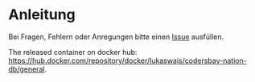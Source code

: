 # Anleitung

Bei Fragen, Fehlern oder Anregungen bitte einen [Issue](https://github.com/x21L/codersbay-nation-db/issues) ausfüllen.

The released container on docker hub: https://hub.docker.com/repository/docker/lukaswais/codersbay-nation-db/general.
